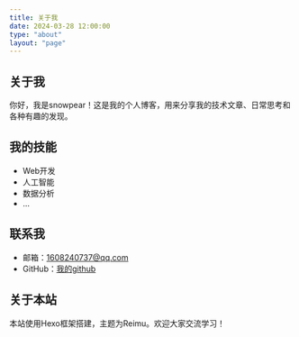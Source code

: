 ```yaml
---
title: 关于我
date: 2024-03-28 12:00:00
type: "about"
layout: "page"
---
```


## 关于我

你好，我是snowpear！这是我的个人博客，用来分享我的技术文章、日常思考和各种有趣的发现。

## 我的技能

- Web开发
- 人工智能
- 数据分析
- ...

## 联系我

- 邮箱：1608240737@qq.com
- GitHub：[我的github](https://github.com/snowfeeling3)

## 关于本站

本站使用Hexo框架搭建，主题为Reimu。欢迎大家交流学习！ 